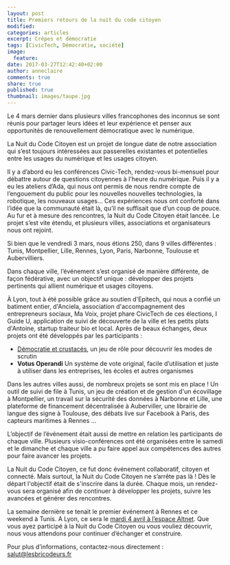 ```yaml
---
layout: post
title: Premiers retours de la nuit du code citoyen 
modified:
categories: articles
excerpt: Crêpes et démocratie
tags: [CivicTech, Démocratie, société]
image:
  feature:
date: 2017-03-27T12:42:40+02:00
author: anneclaire
comments: true
share: true
published: true
thumbnail: images/taupe.jpg
---
```


Le 4 mars dernier dans plusieurs villes francophones des inconnus se sont réunis pour partager leurs idées et leur expérience et penser aux opportunités de renouvellement démocratique avec le numérique.

La Nuit du Code Citoyen est un projet de longue date de notre association qui s’est toujours intéressées aux passerelles existantes et potentielles entre les usages du numérique et les usages citoyen. 

Il y a d’abord eu les conférences Civic-Tech, rendez-vous bi-mensuel pour débattre autour de questions citoyennes à l'heure du numérique. 
Puis il y a eu les ateliers d’Ada, qui nous ont permis de nous rendre compte de l’engouement du public pour les nouvelles nouvelles technologies, la robotique, les nouveaux usages… Ces expériences nous ont conforté dans l’idée que la communauté était là, qu’il ne suffisait que d’un coup de pouce.
Au fur et à mesure des rencontres, la Nuit du Code Citoyen était lancée. Le projet s’est vite étendu, et plusieurs villes, associations et organisateurs nous ont rejoint. 

Si bien que le vendredi 3 mars, nous étions 250, dans 9 villes différentes : Tunis, Montpellier, Lille, Rennes, Lyon, Paris, Narbonne, Toulouse et Aubervilliers. 

Dans chaque ville, l’événement s’est organisé de manière différente, de façon fédérative, avec un objectif unique : développer des projets pertinents qui allient numérique et usages citoyens. 

À Lyon, tout à été possible grâce au soutien d'Epitech, qui nous a confié un batiment entier, d'Anciela, association d'accompagnement des entrepreneurs sociaux, Ma Voix, projet phare CivicTech de ces élections, I Guide U, application de suivi de découverte de la ville et les petits plats d'Antoine, startup traiteur bio et local. Après de beaux échanges, deux projets ont été développés par les participants : 

* [Démocratie et crustacés](https://github.com/CodeCitoyen/Demoscampi), un jeu de rôle pour découvrir les modes de scrutin
* **Votus Operandi** Un système de vote original, facile d’utilisation et juste à utiliser dans les entreprises, les écoles et autres organismes 

Dans les autres villes aussi, de nombreux projets se sont mis en place ! 
Un outil de suivi de file à Tunis, un jeu de création et de gestion d'un écovillage à Montpellier, un travail sur la sécurité des données à Narbonne et Lille, une plateforme de financement décentralisée à Auberviller, une librairie de langue des signe à Toulouse, des débats live sur Facebook à Paris, des capteurs maritimes à Rennes ...

L’objectif de l’événement était aussi de mettre en relation les participants de chaque ville. Plusieurs visio-conférences ont été organisées entre le samedi et le dimanche et chaque ville a pu faire appel aux compétences des autres pour faire avancer les projets. 

La Nuit du Code Citoyen, ce fut donc événement collaboratif, citoyen et connecté. Mais surtout, la Nuit du Code Citoyen ne s’arrête pas là ! Dès le départ l'objectif était de s'inscrire dans la durée. Chaque mois, un rendez-vous sera organisé afin de continuer à développer les projets, suivre les avancées et générer des rencontres. 

La semaine dernière se tenait le premier événement à Rennes et ce weekend à Tunis. A Lyon, ce sera le [mardi 4 avril à l’espace Altnet](https://www.facebook.com/events/1675097642787150/). Que vous ayez participé à la Nuit du Code Citoyen ou vous vouliez découvrir, nous vous attendons pour continuer d’échanger et construire. 

Pour plus d’informations, contactez-nous directement : [salut@lesbricodeurs.fr](mailto:salut@lesbricodeurs.fr)

